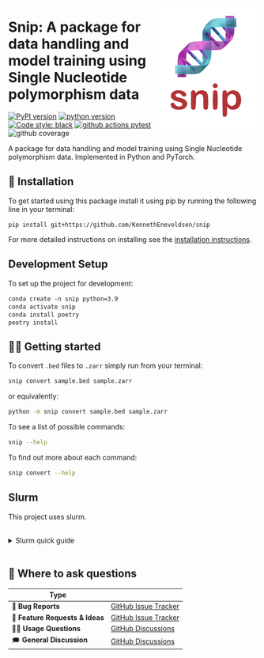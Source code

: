 <a href="https://github.com/kennethenevoldsen/snip"><img src="https://github.com/KennethEnevoldsen/snip/blob/main/docs/_static/icon.png?raw=true" width="200" align="right" /></a>
# Snip: A package for data handling and model training using Single Nucleotide polymorphism data


[![PyPI version](https://badge.fury.io/py/snip.svg)](https://pypi.org/project/snip/)
[![python version](https://img.shields.io/badge/Python-%3E=3.8-blue)](https://github.com/kennethenevoldsen/snip)
[![Code style: black](https://img.shields.io/badge/Code%20Style-Black-black)](https://black.readthedocs.io/en/stable/the_black_code_style/current_style.html)
[![github actions pytest](https://github.com/kennethenevoldsen/snip/actions/workflows/pytest.yml/badge.svg)](https://github.com/kennethenevoldsen/snip/actions)
![github coverage](https://img.shields.io/endpoint?url=https://gist.githubusercontent.com/KennethEnevoldsen/c102b02c0430c5e834a7a39abd846130/raw/badge-snip-coverage.json)


A package for data handling and model training using Single Nucleotide polymorphism data. Implemented in Python and PyTorch.

## 🔧 Installation
To get started using this package install it using pip by running the following line in your terminal:

```
pip install git+https://github.com/KennethEnevoldsen/snip
```


For more detailed instructions on installing see the [installation instructions](https://kennethenevoldsen.github.io/snip/installation).


## Development Setup

To set up the project for development:
```
conda create -n snip python=3.9
conda activate snip
conda install poetry
peotry install
```

## 👩‍💻 Getting started

To convert `.bed` files to `.zarr` simply run from your terminal:
```bash
snip convert sample.bed sample.zarr
```

or equivalently:

```bash
python -m snip convert sample.bed sample.zarr
```

To see a list of possible commands:
```bash
snip --help
```

To find out more about each command:

```bash
snip convert --help
```

## Slurm

This project uses slurm.

<br /> 

<details>
    <summary> Slurm quick guide </summary>

**To run a job:**

```bash
sbatch {filename}.sh -A NLPPred
```

Where `A` stands for account and `NLPPred` is the account. 

**Check the status of submitted queue:**
```
squeue -u {username}
```
**See available nodes:**
```
gnodes
```

**SSH to node:**
```bash
ssh {node id}
```

**Run an interactive window:**
```
srun --pty -c 4 --mem=16g bash -A NLPPred
```
Using 4 cores and 16gb memory.

For more on slurm please check out [this site](https://docs.rc.fas.harvard.edu/kb/convenient-slurm-commands).


</details>

<br /> 


## 💬 Where to ask questions

| Type                           |                        |
| ------------------------------ | ---------------------- |
| 🚨 **Bug Reports**              | [GitHub Issue Tracker] |
| 🎁 **Feature Requests & Ideas** | [GitHub Issue Tracker] |
| 👩‍💻 **Usage Questions**          | [GitHub Discussions]   |
| 🗯 **General Discussion**       | [GitHub Discussions]   |

[github issue tracker]: https://github.com/kennethenevoldsen/snip/issues
[github discussions]: https://github.com/kennethenevoldsen/snip/discussions

